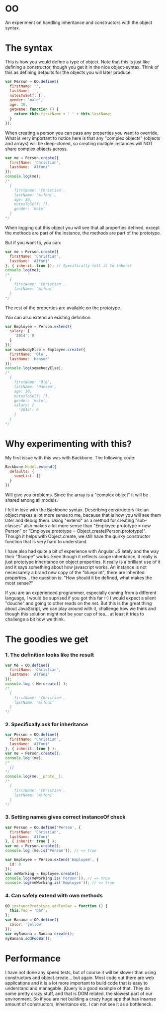 OO
==

An experiment on handling inheritance and constructors with the object syntax.

# The syntax

This is how you would define a type of object. Note that this is just like defining a constructor, though you 
get it in the nice object-syntax. Think of this as defining defaults for the objects you will later produce.

```javascript
var Person = OO.define({
  firstName: '',
  lastName: '',
  notesToSelf: [],
  gender: 'male',
  age: 30,
  getName: function () {
    return this.firstName + ' ' + this.lastName;
  }
});
```



When creating a person you can pass any properties you want to override. What is very important to notice here is
that any "complex objects" (objects and arrays) will be deep-cloned, so creating multiple instances will NOT share complex objects across.

```javascript
var me = Person.create({
  firstName: 'Christian',
  lastName: 'Alfoni'
});
console.log(me);
/*
  {
    firstName: 'Christian',
    lastName: 'Alfoni',
    age: 30,
    notesToSelf: [],
    gender: 'male'
  }
*/
```

When logging out this object you will see that all properties defined, except the methods are part of the instance, the methods are part of the prototype.

But if you want to, you can:
```javascript
var me = Person.create({
  firstName: 'Christian',
  lastName: 'Alfoni'
}, { inherit: true }); // Specifically tell it to inherit
console.log(me);
/*
  {
    firstName: 'Christian',
    lastName: 'Alfoni'
  }
*/
```
The rest of the properties are available on the prototype.

You can also extend an existing definition.
```javascript
var Employee = Person.extend({
  salary: {
    '2014': 0
  }
});
var somebodyElse = Employee.create({
  firstName: 'Ole',
  lastName: 'Hansen'
});
console.log(somebodyElse);
/*
  {
    firstName: 'Ole',
    lastName: 'Hansen',
    age: 30,
    notesToSelf: [],
    gender: 'male',
    salary: {
      '2014': 0
    }
  }
*/
```

# Why experimenting with this?
My first issue with this was with Backbone. The following code:
```javascript
Backbone.Model.extend({
  defaults: {
    someList: []
  }
})
```
Will give you problems. Since the array is a "complex object" it will be shared among all models.

I fell in love with the Backbone syntax. Describing constructors like an object makes a lot more sense to me, because that is how you will see them later and debug them. Using "extend" as a method for creating "sub-classes" also makes a lot more sense than "Employee.prototype = new Person" or "Employee.prototype = Object.create(Person.prototype)". Though it helps with Object.create, we still have the quirky constructor function that is very hard to understand.

I have also had quite a bit of experience with Angular JS lately and the way their "$scope" works. Even though it reflects scope inheritance, it really is just prototype inheritance on object properties. It really is a brilliant use of it and it says something about how javascript works. An instance is not necessarely a brand new copy of the "blueprint", there are inherited properties... the question is: "How should it be defined, what makes the most sense?"

If you are an experienced programmer, especially coming from a different language, I would be suprised if you got this far :-) I would expect a silent "douche" and going to other reads on the net. But this is the great thing about JavaScript, we can play around with it, challenge how we think and though this solution might not be your cup of tea... at least it tries to challenge a bit how we think.

# The goodies we get

### 1. The definition looks like the result
```javascript
var Me = OO.define({
  firstName: 'Christian',
  lastName: 'Alfoni'
});
console.log ( Me.create() );
/*
  {
    firstName: 'Christian',
    lastName: 'Alfoni'
  }
*/
```
### 2. Specifically ask for inheritance
```javascript
var Person = OO.define({
  firstName: 'Christian',
  lastName: 'Alfoni'
}, { inherit: true } );
var me = Person.create();
console.log (me);
/*
  {}
*/
console.log(me.__proto__);
/*
  {
    firstName: 'Christian',
    lastName: 'Alfoni'
  }
*/
```
### 3. Setting names gives correct instanceOf check
```javascript
var Person = OO.define('Person', {
  firstName: 'Christian',
  lastName: 'Alfoni'
}, { inherit: true } );
var me = Person.create();
console.log (me.is('Person')); // => true

var Employee = Person.extend('Employee', {
  id: 0
});
var meWorking = Employee.create();
console.log(meWorking.is('Person')); // => true
console.log(meWorking.is('Employee')); // => true
```
### 4. Can safely extend with own methods
```javascript
OO.instancePrototype.addFooBar = function () {
  this.foo = 'bar';
};
var Banana = OO.define({
  color: 'yellow'
});
var myBanana = Banana.create();
myBanana.addFooBar();
```

# Performance
I have not done any speed tests, but of course it will be slower than using constructors and object.create... but again. Most code out there are web applications and it is a lot more important to build code that is easy to understand and managable. jQuery is a good example of that. They do some pretty crazy stuff, and that is DOM related, the slowest part of our environment. So if you are not building a crazy huge app that has insanse amount of constructors, inheritance etc. I can not see it as a bottleneck.
